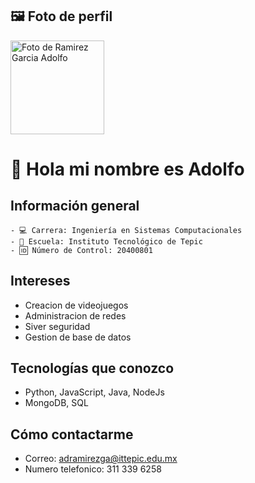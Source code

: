 ## 🖼️ Foto de perfil

<img src="https://avatars.githubusercontent.com/u/163179427?v=4" width="150" alt="Foto de Ramirez Garcia Adolfo" />

# 👋 Hola mi nombre es Adolfo

## Información general

    - 💻 Carrera: Ingeniería en Sistemas Computacionales
    - 🏫 Escuela: Instituto Tecnológico de Tepic
    - 🆔 Número de Control: 20400801

## Intereses

- Creacion de videojuegos
- Administracion de redes
- Siver seguridad
- Gestion de base de datos

## Tecnologías que conozco

- Python, JavaScript, Java, NodeJs
- MongoDB, SQL 

## Cómo contactarme

- Correo: adramirezga@ittepic.edu.mx
- Numero telefonico: 311 339 6258
